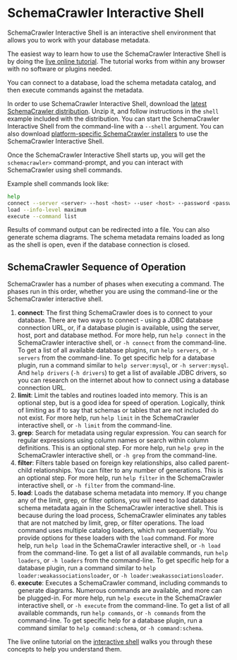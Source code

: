 # SchemaCrawler Interactive Shell

SchemaCrawler Interactive Shell is an interactive shell environment that allows you to work with your database metadata.

The easiest way to learn how to use the SchemaCrawler Interactive Shell is by doing the 
[live online tutorial](https://killercoda.com/schemacrawler). The tutorial works from within 
any browser with no software or plugins needed.

You can connect to a database, load the schema metadata catalog, and then execute commands against the metadata.

In order to use SchemaCrawler Interactive Shell, download the [latest SchemaCrawler distribution](https://github.com/schemacrawler/SchemaCrawler/releases/).
Unzip it, and follow instructions in the `shell` example included with the distribution. 
You can start the SchemaCrawler Interactive Shell from the command-line with a `--shell` argument. You can also download [platform-specific SchemaCrawler installers](https://github.com/schemacrawler/SchemaCrawler-Installers/releases/) to use the SchemaCrawler Interactive Shell.

Once the SchemaCrawler Interactive Shell starts up, you will get the `schemacrawler>` command-prompt, and you can interact with SchemaCrawler using shell commands.

Example shell commands look like:

```sh
help
connect --server <server> --host <host> --user <host> --password <password> --database <database>
load --info-level maximum
execute --command list
```

Results of command output can be redirected into a file. You can also generate schema diagrams.
The schema metadata remains loaded as long as the shell is open, even if the database connection is closed.


## SchemaCrawler Sequence of Operation

SchemaCrawler has a number of phases when executing a command. The phases run in this order, whether you are using the command-line or the SchemaCrawler interactive shell.

1. **connect**: The first thing SchemaCrawler does is to connect to your database. There are two ways to connect - using a JDBC database connection URL, or, if a database plugin is available, using the server, host, port and database method. 
   For more help, run `help connect` in the SchemaCrawler interactive shell, or `-h connect` from the command-line. To get a list of all available database plugins, run `help servers`, or `-h servers` from the command-line. To get specific help for a database plugin, run a command similar to `help server:mysql`, or `-h server:mysql`. And `help drivers` (`-h drivers`) to get a list of available JDBC drivers, so you can research on the internet about how to connect using a database connection URL.
2. **limit**: Limit the tables and routines loaded into memory. This is an optional step, but is a good idea for speed of operation. Logically, think of limiting as if to say that schemas or tables that are not included do not exist. 
   For more help, run `help limit` in the SchemaCrawler interactive shell, or `-h limit` from the command-line.
3. **grep**: Search for metadata using regular expression. You can search for regular expressions using column names or search within column definitions. This is an optional step. 
   For more help, run `help grep` in the SchemaCrawler interactive shell, or `-h grep` from the command-line.
4. **filter**: Filters table based on foreign key relationships, also called parent-child relationships. You can filter to any number of generations. This is an optional step. 
For more help, run `help filter` in the SchemaCrawler interactive shell, or `-h filter` from the command-line.
5. **load**: Loads the database schema metadata into memory. If you change any of the limit, grep, or filter options, you will need to load database schema metadata again in the SchemaCrawler interactive shell. This is because during the load process, SchemaCrawler eliminates any tables that are not matched by limit, grep, or filter operations. The load command uses multiple catalog loaders, which run sequentially. You provide options for these loaders with the `load` command.
   For more help, run `help load` in the SchemaCrawler interactive shell, or `-h load` from the command-line. To get a list of all available commands, run `help loaders`, or `-h loaders` from the command-line. To get specific help for a database plugin, run a command similar to `help loader:weakassociationsloader`, or `-h loader:weakassociationsloader`.
6. **execute**: Executes a SchemaCrawler command, including commands to generate diagrams. Numerous commands are available, and more can be plugged-in. 
   For more help, run `help execute` in the SchemaCrawler interactive shell, or `-h execute` from the command-line. To get a list of all available commands, run `help commands`, or `-h commands` from the command-line. To get specific help for a database plugin, run a command similar to `help command:schema`, or `-h command:schema`.



The live online tutorial on the [interactive shell](https://killercoda.com/schemacrawler/scenarios/schemacrawler-shell) walks you through these concepts to help you understand them.
